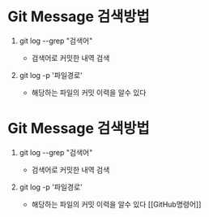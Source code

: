 # Git Message 검색방법

1. git log --grep "검색어"

   * 검색어로 커밋한 내역 검색
2. git log -p '파일경로'

   * 해당하는 파일의 커밋 이력을 알수 있다

# Git Message 검색방법

1. git log --grep "검색어"

   * 검색어로 커밋한 내역 검색
2. git log -p '파일경로'

   * 해당하는 파일의 커밋 이력을 알수 있다
     [[GitHub명령어]]
